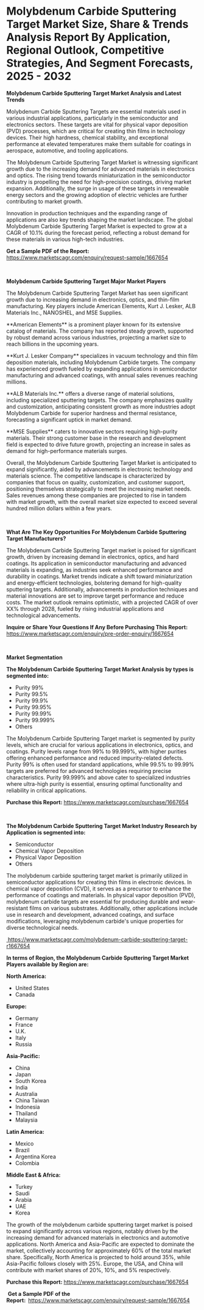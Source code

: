 <p><h1>Molybdenum Carbide Sputtering Target Market Size, Share & Trends Analysis Report By Application, Regional Outlook, Competitive Strategies, And Segment Forecasts, 2025 - 2032</h1></p><p><strong>Molybdenum Carbide Sputtering Target Market Analysis and Latest Trends</strong></p>
<p><p>Molybdenum Carbide Sputtering Targets are essential materials used in various industrial applications, particularly in the semiconductor and electronics sectors. These targets are vital for physical vapor deposition (PVD) processes, which are critical for creating thin films in technology devices. Their high hardness, chemical stability, and exceptional performance at elevated temperatures make them suitable for coatings in aerospace, automotive, and tooling applications.</p><p>The Molybdenum Carbide Sputtering Target Market is witnessing significant growth due to the increasing demand for advanced materials in electronics and optics. The rising trend towards miniaturization in the semiconductor industry is propelling the need for high-precision coatings, driving market expansion. Additionally, the surge in usage of these targets in renewable energy sectors and the growing adoption of electric vehicles are further contributing to market growth.</p><p>Innovation in production techniques and the expanding range of applications are also key trends shaping the market landscape. The global Molybdenum Carbide Sputtering Target Market is expected to grow at a CAGR of 10.1% during the forecast period, reflecting a robust demand for these materials in various high-tech industries.</p></p>
<p><strong>Get a Sample PDF of the Report:&nbsp;</strong> <a href="https://www.marketscagr.com/enquiry/request-sample/1667654?utm_campaign=3383&utm_medium=2&utm_source=Github&utm_content=ia&utm_term=18042025&utm_id=molybdenum-carbide-sputtering-target">https://www.marketscagr.com/enquiry/request-sample/1667654</a></p>
<p>&nbsp;</p>
<p><strong>Molybdenum Carbide Sputtering Target Major Market Players</strong></p>
<p><p>The Molybdenum Carbide Sputtering Target Market has seen significant growth due to increasing demand in electronics, optics, and thin-film manufacturing. Key players include American Elements, Kurt J. Lesker, ALB Materials Inc., NANOSHEL, and MSE Supplies.</p><p>**American Elements** is a prominent player known for its extensive catalog of materials. The company has reported steady growth, supported by robust demand across various industries, projecting a market size to reach billions in the upcoming years.</p><p>**Kurt J. Lesker Company** specializes in vacuum technology and thin film deposition materials, including Molybdenum Carbide targets. The company has experienced growth fueled by expanding applications in semiconductor manufacturing and advanced coatings, with annual sales revenues reaching millions.</p><p>**ALB Materials Inc.** offers a diverse range of material solutions, including specialized sputtering targets. The company emphasizes quality and customization, anticipating consistent growth as more industries adopt Molybdenum Carbide for superior hardness and thermal resistance, forecasting a significant uptick in market demand.</p><p>**MSE Supplies** caters to innovative sectors requiring high-purity materials. Their strong customer base in the research and development field is expected to drive future growth, projecting an increase in sales as demand for high-performance materials surges.</p><p>Overall, the Molybdenum Carbide Sputtering Target Market is anticipated to expand significantly, aided by advancements in electronic technology and materials science. The competitive landscape is characterized by companies that focus on quality, customization, and customer support, positioning themselves strategically to meet the increasing market needs. Sales revenues among these companies are projected to rise in tandem with market growth, with the overall market size expected to exceed several hundred million dollars within a few years.</p></p>
<p>&nbsp;</p>
<p><strong>What Are The Key Opportunities For Molybdenum Carbide Sputtering Target Manufacturers?</strong></p>
<p><p>The Molybdenum Carbide Sputtering Target market is poised for significant growth, driven by increasing demand in electronics, optics, and hard coatings. Its application in semiconductor manufacturing and advanced materials is expanding, as industries seek enhanced performance and durability in coatings. Market trends indicate a shift toward miniaturization and energy-efficient technologies, bolstering demand for high-quality sputtering targets. Additionally, advancements in production techniques and material innovations are set to improve target performance and reduce costs. The market outlook remains optimistic, with a projected CAGR of over XX% through 2028, fueled by rising industrial applications and technological advancements.</p></p>
<p><strong>Inquire or Share Your Questions If Any Before Purchasing This Report:</strong> <a href="https://www.marketscagr.com/enquiry/pre-order-enquiry/1667654?utm_campaign=3383&utm_medium=2&utm_source=Github&utm_content=ia&utm_term=18042025&utm_id=molybdenum-carbide-sputtering-target">https://www.marketscagr.com/enquiry/pre-order-enquiry/1667654</a></p>
<p>&nbsp;</p>
<p><strong>Market Segmentation</strong></p>
<p><strong>The Molybdenum Carbide Sputtering Target Market Analysis by types is segmented into:</strong></p>
<p><ul><li>Purity 99%</li><li>Purity 99.5%</li><li>Purity 99.9%</li><li>Purity 99.95%</li><li>Purity 99.99%</li><li>Purity 99.999%</li><li>Others</li></ul></p>
<p><p>The Molybdenum Carbide Sputtering Target market is segmented by purity levels, which are crucial for various applications in electronics, optics, and coatings. Purity levels range from 99% to 99.999%, with higher purities offering enhanced performance and reduced impurity-related defects. Purity 99% is often used for standard applications, while 99.5% to 99.99% targets are preferred for advanced technologies requiring precise characteristics. Purity 99.999% and above cater to specialized industries where ultra-high purity is essential, ensuring optimal functionality and reliability in critical applications.</p></p>
<p><strong>Purchase this Report:&nbsp;</strong><a href="https://www.marketscagr.com/purchase/1667654?utm_campaign=3383&utm_medium=2&utm_source=Github&utm_content=ia&utm_term=18042025&utm_id=molybdenum-carbide-sputtering-target">https://www.marketscagr.com/purchase/1667654</a></p>
<p>&nbsp;</p>
<p><strong>The Molybdenum Carbide Sputtering Target Market Industry Research by Application is segmented into:</strong></p>
<p><ul><li>Semiconductor</li><li>Chemical Vapor Deposition</li><li>Physical Vapor Deposition</li><li>Others</li></ul></p>
<p><p>The molybdenum carbide sputtering target market is primarily utilized in semiconductor applications for creating thin films in electronic devices. In chemical vapor deposition (CVD), it serves as a precursor to enhance the performance of coatings and materials. In physical vapor deposition (PVD), molybdenum carbide targets are essential for producing durable and wear-resistant films on various substrates. Additionally, other applications include use in research and development, advanced coatings, and surface modifications, leveraging molybdenum carbide's unique properties for diverse technological needs.</p></p>
<p><a href="https://www.marketscagr.com/molybdenum-carbide-sputtering-target-r1667654?utm_campaign=3383&utm_medium=2&utm_source=Github&utm_content=ia&utm_term=18042025&utm_id=molybdenum-carbide-sputtering-target">&nbsp;https://www.marketscagr.com/molybdenum-carbide-sputtering-target-r1667654</a></p>
<p><strong>In terms of Region, the Molybdenum Carbide Sputtering Target Market Players available by Region are:</strong></p>
<p>
    <p> <strong> North America: </strong>
        <ul>
            <li>United States</li>
            <li>Canada</li>
        </ul>
        </p> 
    <p> <strong> Europe: </strong>
        <ul>
            <li>Germany</li>
            <li>France</li>
            <li>U.K.</li>
            <li>Italy</li>
            <li>Russia</li>
        </ul>
        </p> 
    <p> <strong> Asia-Pacific: </strong>
        <ul>
            <li>China</li>
            <li>Japan</li>
            <li>South Korea</li>
            <li>India</li>
            <li>Australia</li>
            <li>China Taiwan</li>
            <li>Indonesia</li>
            <li>Thailand</li>
            <li>Malaysia</li>
        </ul>
        </p> 
    <p> <strong> Latin America: </strong>
        <ul>
            <li>Mexico</li>
            <li>Brazil</li>
            <li>Argentina Korea</li>
            <li>Colombia</li>
        </ul>
        </p> 
    <p> <strong> Middle East & Africa: </strong>
        <ul>
            <li>Turkey</li>
            <li>Saudi</li>
            <li>Arabia</li>
            <li>UAE</li>
            <li>Korea</li>
        </ul>
    </p>
    </p>
<p><p>The growth of the molybdenum carbide sputtering target market is poised to expand significantly across various regions, notably driven by the increasing demand for advanced materials in electronics and automotive applications. North America and Asia-Pacific are expected to dominate the market, collectively accounting for approximately 60% of the total market share. Specifically, North America is projected to hold around 35%, while Asia-Pacific follows closely with 25%. Europe, the USA, and China will contribute with market shares of 20%, 10%, and 5% respectively.</p></p>
<p><strong>Purchase this Report: </strong><a href="https://www.marketscagr.com/purchase/1667654?utm_campaign=3383&utm_medium=2&utm_source=Github&utm_content=ia&utm_term=18042025&utm_id=molybdenum-carbide-sputtering-target">https://www.marketscagr.com/purchase/1667654</a></p>
<p>&nbsp;<strong>Get a Sample PDF of the Report:&nbsp;&nbsp;</strong><a href="https://www.marketscagr.com/enquiry/request-sample/1667654?utm_campaign=3383&utm_medium=2&utm_source=Github&utm_content=ia&utm_term=18042025&utm_id=molybdenum-carbide-sputtering-target">https://www.marketscagr.com/enquiry/request-sample/1667654</a></p>
<p><strong></strong></p>
<p><p></p><p></p><p></p></p>